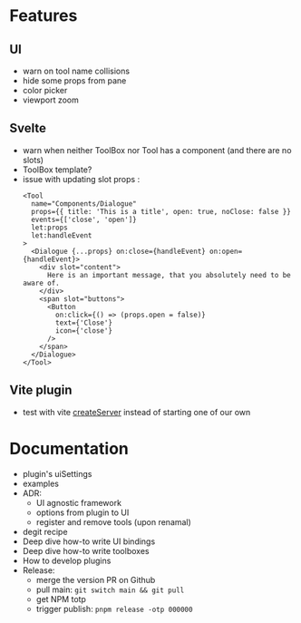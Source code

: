 # Features

## UI

- warn on tool name collisions
- hide some props from pane
- color picker
- viewport zoom

## Svelte

- warn when neither ToolBox nor Tool has a component (and there are no slots)
- ToolBox template?
- issue with updating slot props :
  ```svelte
  <Tool
    name="Components/Dialogue"
    props={{ title: 'This is a title', open: true, noClose: false }}
    events={['close', 'open']}
    let:props
    let:handleEvent
  >
    <Dialogue {...props} on:close={handleEvent} on:open={handleEvent}>
      <div slot="content">
        Here is an important message, that you absolutely need to be aware of.
      </div>
      <span slot="buttons">
        <Button
          on:click={() => (props.open = false)}
          text={'Close'}
          icon={'close'}
        />
      </span>
    </Dialogue>
  </Tool>
  ```

## Vite plugin

- test with vite [createServer](https://vitejs.dev/guide/api-javascript.html#createserver) instead of starting one of our own

# Documentation

- plugin's uiSettings
- examples
- ADR:
  - UI agnostic framework
  - options from plugin to UI
  - register and remove tools (upon renamal)
- degit recipe
- Deep dive how-to write UI bindings
- Deep dive how-to write toolboxes
- How to develop plugins
- Release:
  - merge the version PR on Github
  - pull main: `git switch main && git pull`
  - get NPM totp
  - trigger publish: `pnpm release -otp 000000`
